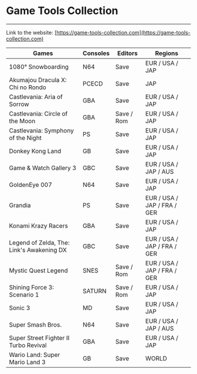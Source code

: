 # Game Tools Collection

---

Link to the website: [https://game-tools-collection.com](https://game-tools-collection.com)

| Games                                     | Consoles | Editors    | Regions                     |
| ----------------------------------------- | -------- | ---------- | --------------------------- |
| 1080° Snowboarding                        | N64      | Save       | EUR / USA / JAP             |
| Akumajou Dracula X: Chi no Rondo          | PCECD    | Save       | JAP                         |
| Castlevania: Aria of Sorrow               | GBA      | Save       | EUR / USA / JAP             |
| Castlevania: Circle of the Moon           | GBA      | Save / Rom | EUR / USA / JAP             |
| Castlevania: Symphony of the Night        | PS       | Save       | EUR / USA / JAP             |
| Donkey Kong Land                          | GB       | Save       | EUR / USA / JAP             |
| Game & Watch Gallery 3                    | GBC      | Save       | EUR / USA / JAP / AUS       |
| GoldenEye 007                             | N64      | Save       | EUR / USA / JAP             |
| Grandia                                   | PS       | Save       | EUR / USA / JAP / FRA / GER |
| Konami Krazy Racers                       | GBA      | Save       | EUR / USA / JAP             |
| Legend of Zelda, The: Link's Awakening DX | GBC      | Save       | EUR / USA / JAP / FRA / GER |
| Mystic Quest Legend                       | SNES     | Save / Rom | EUR / USA / JAP / FRA / GER |
| Shining Force 3: Scenario 1               | SATURN   | Save / Rom | EUR / USA / JAP             |
| Sonic 3                                   | MD       | Save       | EUR / USA / JAP             |
| Super Smash Bros.                         | N64      | Save       | EUR / USA / JAP / AUS       |
| Super Street Fighter II Turbo Revival     | GBA      | Save       | EUR / USA / JAP             |
| Wario Land: Super Mario Land 3            | GB       | Save       | WORLD                       |
